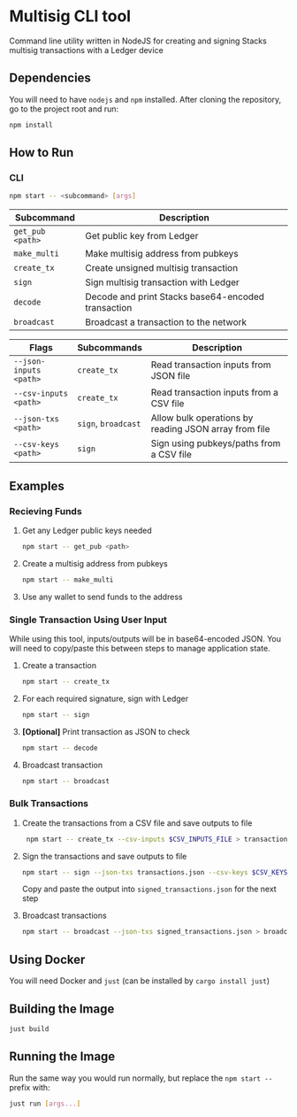 # Multisig CLI tool

Command line utility written in NodeJS for creating and signing Stacks multisig transactions with a Ledger device

## Dependencies

You will need to have `nodejs` and `npm` installed.
After cloning the repository, go to the project root and run:

```sh
npm install
```

## How to Run

### CLI

```sh
npm start -- <subcommand> [args]
```

| Subcommand       | Description                                                    |
| ---------------- | -------------------------------------------------------------- |
| `get_pub <path>` | Get public key from Ledger                                     |
| `make_multi`     | Make multisig address from pubkeys                             |
| `create_tx`      | Create unsigned multisig transaction                           |
| `sign`           | Sign multisig transaction with Ledger                          |
| `decode`         | Decode and print Stacks base64-encoded transaction             |
| `broadcast`      | Broadcast a transaction to the network                         |

| Flags                 | Subcommands                       | Description                                           |
| --------------------- | ----------------------------------|-------------------------------------------------------|
| `--json-inputs <path>`| `create_tx`                       | Read transaction inputs from JSON file                |
| `--csv-inputs <path>` | `create_tx`                       | Read transaction inputs from a CSV file               |
| `--json-txs <path>`   | `sign`, `broadcast`               | Allow bulk operations by reading JSON array from file |
| `--csv-keys <path>`   | `sign`                            | Sign using pubkeys/paths from a CSV file              |

## Examples

### Recieving Funds

1. Get any Ledger public keys needed
   ```sh
   npm start -- get_pub <path>
   ```

2. Create a multisig address from pubkeys
   ```sh
   npm start -- make_multi
   ```

3. Use any wallet to send funds to the address

### Single Transaction Using User Input

While using this tool, inputs/outputs will be in base64-encoded JSON.
You will need to copy/paste this between steps to manage application state.

1. Create a transaction
   ```sh
   npm start -- create_tx
   ```

2. For each required signature, sign with Ledger
   ```sh
   npm start -- sign
   ```

3. **[Optional]** Print transaction as JSON to check
   ```sh
   npm start -- decode
   ```

3. Broadcast transaction
   ```sh
   npm start -- broadcast
   ```

### Bulk Transactions

1. Create the transactions from a CSV file and save outputs to file
   ```sh
    npm start -- create_tx --csv-inputs $CSV_INPUTS_FILE > transactions.json
   ```

2. Sign the transactions and save outputs to file
   ```sh
   npm start -- sign --json-txs transactions.json --csv-keys $CSV_KEYS_FILE
   ```
   Copy and paste the output into `signed_transactions.json` for the next step

3. Broadcast transactions
   ```sh
   npm start -- broadcast --json-txs signed_transactions.json > broadcast_results.json
   ```

## Using Docker

You will need Docker and `just` (can be installed by `cargo install just`)

## Building the Image

```sh
just build
```

## Running the Image

Run the same way you would run normally, but replace the `npm start --` prefix with:

```sh
just run [args...]
```